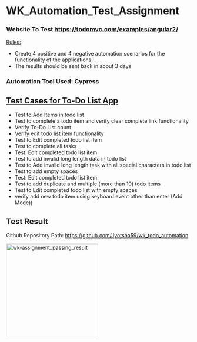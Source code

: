 # WK_Automation_Test_Assignment

### Website To Test  https://todomvc.com/examples/angular2/

<u> Rules:</u>
* Create 4 positive and 4 negative automation scenarios for the functionality of the applications.
* The results should be sent back in about 3 days

### Automation Tool Used: Cypress
## <u>Test Cases for To-Do List App </u>
* Test to Add Items in todo list
* Test to complete a todo item and verify clear complete link functionality
* Verify To-Do List count
* Verify edit todo list item functionality
* Test to Edit completed todo list item
* Test to complete all tasks
* Test: Edit completed todo list item
* Test to add invalid long length data in todo list
* Test to Add invalid long length task with all special characters in todo list
* Test to add empty spaces
* Test: Edit completed todo list item
* Test to add duplicate and multiple (more than 10) todo items
* Test to Edit completed todo list with empty spaces
* verify add new todo item using keyboard event other than enter (Add Mode))

## Test Result

Github Repository Path: https://github.com/Jyotsna59/wk_todo_automation

<img src="https://user-images.githubusercontent.com/100390389/173241588-4e49665a-b84d-41fd-915e-d6c6590dff6d.JPG" alt="wk-assignment_passing_result" width="250"/>
